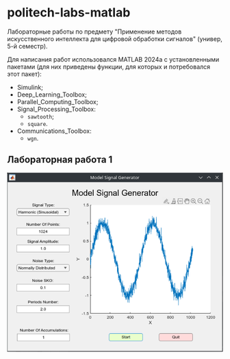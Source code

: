 # politech-labs-matlab

Лабораторные работы по предмету "Применение методов искусственного интеллекта для цифровой обработки сигналов" (универ, 5-й семестр).

Для написания работ использовался MATLAB 2024a с установленными пакетами (для них приведены функции, для которых и потребовался этот пакет):

- Simulink;
- Deep_Learning_Toolbox;
- Parallel_Computing_Toolbox;
- Signal_Processing_Toolbox:
  - `sawtooth`;
  - `square`.
- Communications_Toolbox:
  - `wgn`.

## Лабораторная работа 1

![lab_01](.readme_images/lab_01.png)